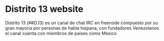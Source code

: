 # Distrito 13 website

<!-- This is the code of the IRC channel ##D.13. Me and the other members of the channel use this repository to work on the webpage -->
Distrito 13 (##D.13) es un canal de chat IRC en freenode compuesto por su gran mayoria por personas de habla hispana, con fundadores Venezolanos el canal cuenta con miembros de paises como Mexico
